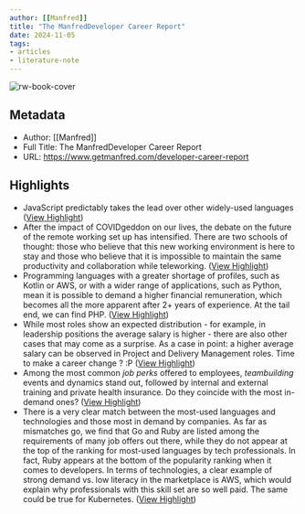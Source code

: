 ```yaml
---
author: [[Manfred]]
title: "The ManfredDeveloper Career Report"
date: 2024-11-05
tags: 
- articles
- literature-note
---
```

![rw-book-cover](https://www.getmanfred.com/images/cards/card_state_of_the_sector.png)

## Metadata
- Author: [[Manfred]]
- Full Title: The ManfredDeveloper Career Report
- URL: https://www.getmanfred.com/developer-career-report

## Highlights
- JavaScript predictably takes the lead over other widely-used languages ([View Highlight](https://read.readwise.io/read/01jbz316sg81yg043yj56kpt9y))
- After the impact of COVIDgeddon on our lives, the debate on the future of the remote working set up has intensified. There are two schools of thought: those who believe that this new working environment is here to stay and those who believe that it is impossible to maintain the same productivity and collaboration while teleworking. ([View Highlight](https://read.readwise.io/read/01jbz311cg5ypybn6sz4mm7xka))
- Programming languages with a greater shortage of profiles, such as Kotlin or AWS, or with a wider range of applications, such as Python, mean it is possible to demand a higher financial remuneration, which becomes all the more apparent after 2+ years of experience. At the tail end, we can find PHP. ([View Highlight](https://read.readwise.io/read/01jbz31hbwzygwz66s7d9r6szc))
- While most roles show an expected distribution - for example, in leadership positions the average salary is higher - there are also other cases that may come as a surprise. As a case in point: a higher average salary can be observed in Project and Delivery Management roles. Time to make a career change ? :P ([View Highlight](https://read.readwise.io/read/01jbz31r4hjhx80jdyaybh4s7t))
- Among the most common *job perks* offered to employees, *teambuilding* events and dynamics stand out, followed by internal and external training and private health insurance. Do they coincide with the most in-demand ones? ([View Highlight](https://read.readwise.io/read/01jbz2y4zg1955263gzjfev9kk))
- There is a very clear match between the most-used languages and technologies and those most in demand by companies. As far as mismatches go, we find that Go and Ruby are listed among the requirements of many job offers out there, while they do not appear at the top of the ranking for most-used languages by tech professionals. In fact, Ruby appears at the bottom of the popularity ranking when it comes to developers. In terms of technologies, a clear example of strong demand vs. low literacy in the marketplace is AWS, which would explain why professionals with this skill set are so well paid. The same could be true for Kubernetes. ([View Highlight](https://read.readwise.io/read/01jbz2ywvqpv9w89rzrpnm5kg7))
